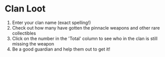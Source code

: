 # Clan Loot
1. Enter your clan name (exact spelling!)
2. Check out how many have gotten the pinnacle weapons and other rare collectibles
3. Click on the number in the 'Total' column to see who in the clan is still missing the weapon
4. Be a good guardian and help them out to get it!
